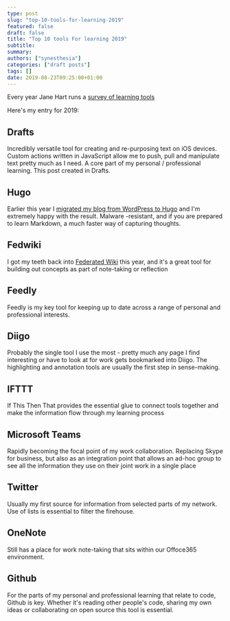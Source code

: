 ```yaml
---
type: post
slug: "top-10-tools-for-learning-2019"
featured: false
draft: false
title: "Top 10 tools For learning 2019"
subtitle: 
summary: 
authors: ["synesthesia"]
categories: ["draft posts"]
tags: []
date: 2019-08-23T09:25:00+01:00
---
```


Every year Jane Hart runs a [survey of learning tools](http://modernworkplacelearning.com/magazine/janes-top-ten-2019/)   

Here's my entry for 2019:

## Drafts

Incredibly versatile tool for creating and re-purposing text on iOS devices. Custom actions written in JavaScript allow me to push, pull and manipulate text pretty much as I need. A core part of my personal / professional learning. This post created in Drafts.

## Hugo

Earlier this year I [migrated my blog from WordPress to Hugo](https://www.synesthesia.co.uk/project/wp-to-hugo/) and I'm extremely happy with the result. Malware -resistant, and if you are prepared to learn Markdown, a much faster way of capturing thoughts.

## Fedwiki

I got my teeth back into [Federated Wiki](https://wiki.synesthesia.co.uk/view/welcome-visitors) this year, and it's a great tool for building out concepts as part of note-taking or reflection


## Feedly

Feedly is my key tool for keeping up to date across a range of personal and professional interests.

## Diigo

Probably the single tool I use the most - pretty much any page I find interesting or have to look at for work gets bookmarked into Diigo. The highlighting and annotation tools are usually the first step in sense-making.

##  IFTTT 

If This Then That provides the essential glue to connect tools together and make the information flow through my learning process

##  Microsoft Teams

Rapidly becoming the focal point of my work collaboration. Replacing Skype for business, but also as an integration point that allows an ad-hoc group to see all the information they use on their joint work in a single place

## Twitter

Usually my first source for information from selected parts of my network. Use of lists is essential to filter the firehouse.

##  OneNote

Still has a place for work note-taking that sits within our Offoce365 environment.

## Github

For the parts of my personal and professional learning that relate to code, Github is key. Whether it's reading other people's code, sharing my own ideas or collaborating on open source this tool is essential.